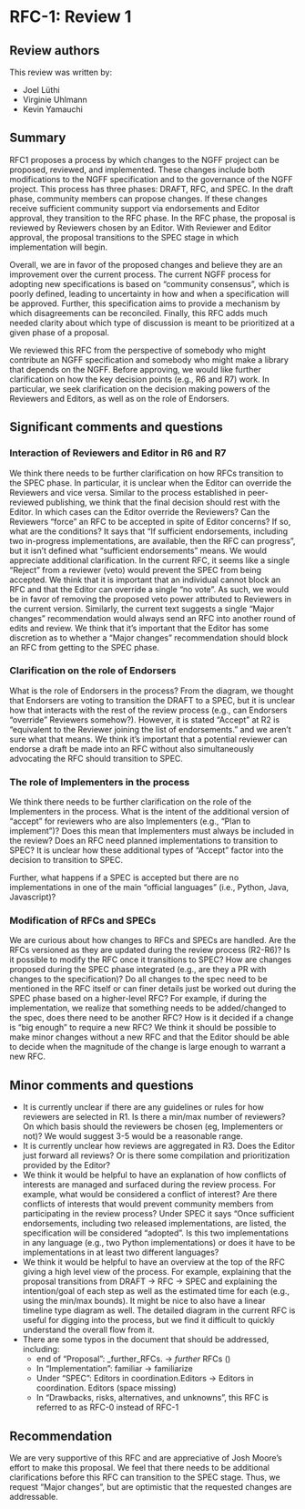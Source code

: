 # RFC-1: Review 1

## Review authors
This review was written by:
- Joel Lüthi
- Virginie Uhlmann
- Kevin Yamauchi

## Summary
RFC1 proposes a process by which changes to the NGFF project can be proposed, reviewed, and implemented. These changes include both modifications to the NGFF specification and to the governance of the NGFF project. This process has three phases: DRAFT, RFC, and SPEC. In the draft phase, community members can propose changes. If these changes receive sufficient community support via endorsements and Editor approval, they transition to the RFC phase. In the RFC phase, the proposal is reviewed by Reviewers chosen by an Editor. With Reviewer and Editor approval, the proposal transitions to the SPEC stage in which implementation will begin.

Overall, we are in favor of the proposed changes and believe they are an improvement over the current process. The current NGFF process for adopting new specifications is based on “community consensus”, which is poorly defined, leading to uncertainty in how and when a specification will be approved. Further, this specification aims to provide a mechanism by which disagreements can be reconciled. Finally, this RFC adds much needed clarity about which type of discussion is meant to be prioritized at a given phase of a proposal.

We reviewed this RFC from the perspective of somebody who might contribute an NGFF specification and somebody who might make a library that depends on the NGFF. Before approving, we would like further clarification on how the key decision points (e.g., R6 and R7) work. In particular, we seek clarification on the decision making powers of the Reviewers and Editors, as well as on the role of Endorsers.

## Significant comments and questions
### Interaction of Reviewers and Editor in R6 and R7
We think there needs to be further clarification on how RFCs transition to the SPEC phase. In particular, it is unclear when the Editor can override the Reviewers and vice versa. Similar to the process established in peer-reviewed publishing, we think that the final decision should rest with the Editor. 
In which cases can the Editor override the Reviewers?
Can the Reviewers “force” an RFC to be accepted in spite of Editor concerns? If so, what are the conditions? It says that “If sufficient endorsements, including two in-progress implementations, are available, then the RFC can progress”, but it isn’t defined what “sufficient endorsements” means. We would appreciate additional clarification.
In the current RFC, it seems like a single “Reject” from a reviewer (veto) would prevent the SPEC from being accepted. We think that it is important that an individual cannot block an RFC and that the Editor can override a single “no vote”. As such, we would be in favor of removing the proposed veto power attributed to Reviewers in the current version.
Similarly, the current text suggests a single “Major changes” recommendation would always send an RFC into another round of edits and review. We think that it’s important that the Editor has some discretion as to whether a “Major changes” recommendation should block an RFC from getting to the SPEC phase.

### Clarification on the role of Endorsers
What is the role of Endorsers in the process? From the diagram, we thought that Endorsers are voting to transition the DRAFT to a SPEC, but it is unclear how that interacts with the rest of the review process (e.g., can Endorsers “override” Reviewers somehow?). However, it is stated “Accept” at R2 is “equivalent to the Reviewer joining the list of endorsements.” and we aren’t sure what that means. We think it’s important that a potential reviewer can endorse a draft be made into an RFC without also simultaneously advocating the RFC should transition to SPEC.

### The role of Implementers in the process
We think there needs to be further clarification on the role of the Implementers in the process. What is the intent of the additional version of “accept” for reviewers who are also Implementers (e.g., “Plan to implement”)? Does this mean that Implementers must always be included in the review? Does an RFC need planned implementations to transition to SPEC? It is unclear how these additional types of “Accept” factor into the decision to transition to SPEC.

Further, what happens if a SPEC is accepted but there are no implementations in one of the main “official languages” (i.e., Python, Java, Javascript)?

### Modification of RFCs and SPECs
We are curious about how changes to RFCs and SPECs are handled. Are the RFCs versioned as they are updated during the review process (R2-R6)? Is it possible to modify the RFC once it transitions to SPEC? How are changes proposed during the SPEC phase integrated (e.g., are they a PR with changes to the specification)? Do all changes to the spec need to be mentioned in the RFC itself or can finer details just be worked out during the SPEC phase based on a higher-level RFC? For example, if during the implementation, we realize that something needs to be added/changed to the spec, does there need to be another RFC? How is it decided if a change is “big enough” to require a new RFC? We think it should be possible to make minor changes without a new RFC and that the Editor should be able to decide when the magnitude of the change is large enough to warrant a new RFC.

## Minor comments and questions

- It is currently unclear if there are any guidelines or rules for how reviewers are selected in R1. Is there a min/max number of reviewers? On which basis should the reviewers be chosen (eg, Implementers or not)? We would suggest 3-5 would be a reasonable range.
- It is currently unclear how reviews are aggregated in R3. Does the Editor just forward all reviews? Or is there some compilation and prioritization provided by the Editor?
- We think it would be helpful to have an explanation of how conflicts of interests are managed and surfaced during the review process. For example, what would be considered a conflict of interest? Are there conflicts of interests that would prevent community members from participating in the review process?
Under SPEC it says “Once sufficient endorsements, including two released implementations, are listed, the specification will be considered “adopted”. Is this two implementations in any language (e.g., two Python implementations) or does it have to be implementations in at least two different languages?
- We think it would be helpful to have an overview at the top of the RFC giving a high level view of the process. For example, explaining that the proposal transitions from DRAFT -> RFC -> SPEC and explaining the intention/goal of each step as well as the estimated time for each (e.g., using the min/max bounds). It might be nice to also have a linear timeline type diagram as well. The detailed diagram in the current RFC is useful for digging into the process, but we find it difficult to quickly understand the overall flow from it.
- There are some typos in the document that should be addressed, including:
    - end of “Proposal”: _further_RFCs. -> _further_ RFCs ()
    - In “Implementation”: familiar -> familiarize 
    - Under “SPEC”: Editors in coordination.Editors -> Editors in coordination. Editors (space missing)
    - In “Drawbacks, risks, alternatives, and unknowns”, this RFC is referred to as RFC-0 instead of RFC-1

## Recommendation
We are very supportive of this RFC and are appreciative of Josh Moore’s effort to make this proposal. We feel that there needs to be additional clarifications before this RFC can transition to the SPEC stage. Thus, we request “Major changes”, but are optimistic that the requested changes are addressable.
